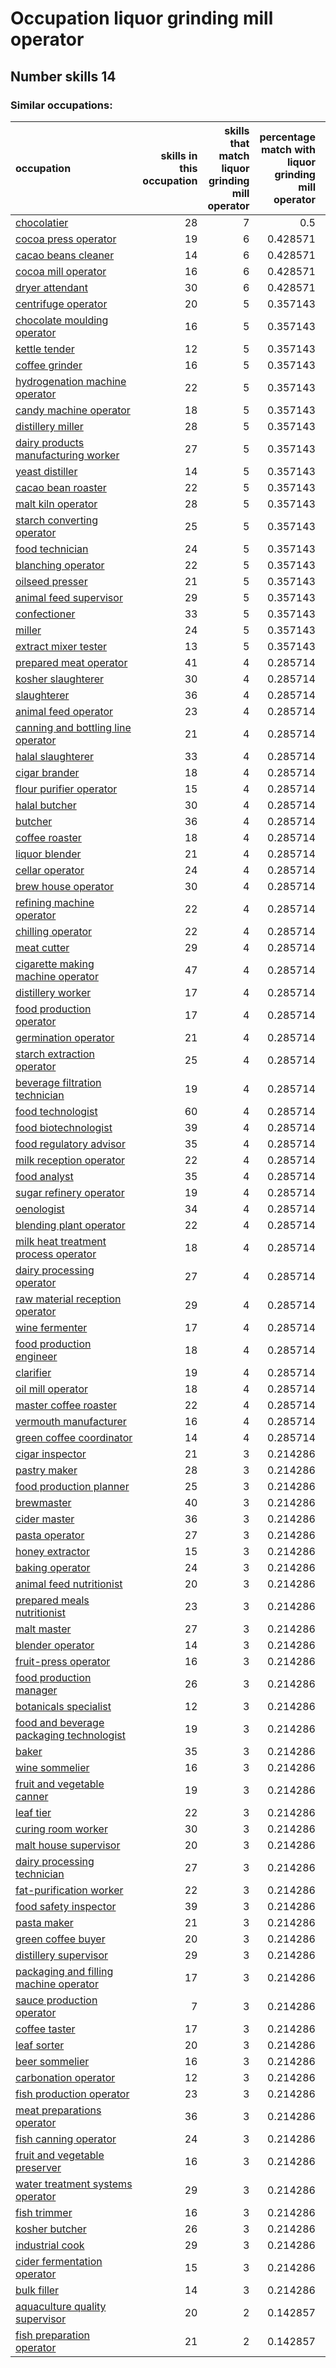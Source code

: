 # Occupation liquor grinding mill operator
## Number skills 14
### Similar occupations:
| occupation                                                                              |   skills in this occupation |   skills that match liquor grinding mill operator |   percentage match with liquor grinding mill operator |   skills not in liquor grinding mill operator |
|:----------------------------------------------------------------------------------------|----------------------------:|--------------------------------------------------:|------------------------------------------------------:|----------------------------------------------:|
| [chocolatier](chocolatier.md)                                                           |                          28 |                                                 7 |                                              0.5      |                                            21 |
| [cocoa press operator](cocoa_press_operator.md)                                         |                          19 |                                                 6 |                                              0.428571 |                                            13 |
| [cacao beans cleaner](cacao_beans_cleaner.md)                                           |                          14 |                                                 6 |                                              0.428571 |                                             8 |
| [cocoa mill operator](cocoa_mill_operator.md)                                           |                          16 |                                                 6 |                                              0.428571 |                                            10 |
| [dryer attendant](dryer_attendant.md)                                                   |                          30 |                                                 6 |                                              0.428571 |                                            24 |
| [centrifuge operator](centrifuge_operator.md)                                           |                          20 |                                                 5 |                                              0.357143 |                                            15 |
| [chocolate moulding operator](chocolate_moulding_operator.md)                           |                          16 |                                                 5 |                                              0.357143 |                                            11 |
| [kettle tender](kettle_tender.md)                                                       |                          12 |                                                 5 |                                              0.357143 |                                             7 |
| [coffee grinder](coffee_grinder.md)                                                     |                          16 |                                                 5 |                                              0.357143 |                                            11 |
| [hydrogenation machine operator](hydrogenation_machine_operator.md)                     |                          22 |                                                 5 |                                              0.357143 |                                            17 |
| [candy machine operator](candy_machine_operator.md)                                     |                          18 |                                                 5 |                                              0.357143 |                                            13 |
| [distillery miller](distillery_miller.md)                                               |                          28 |                                                 5 |                                              0.357143 |                                            23 |
| [dairy products manufacturing worker](dairy_products_manufacturing_worker.md)           |                          27 |                                                 5 |                                              0.357143 |                                            22 |
| [yeast distiller](yeast_distiller.md)                                                   |                          14 |                                                 5 |                                              0.357143 |                                             9 |
| [cacao bean roaster](cacao_bean_roaster.md)                                             |                          22 |                                                 5 |                                              0.357143 |                                            17 |
| [malt kiln operator](malt_kiln_operator.md)                                             |                          28 |                                                 5 |                                              0.357143 |                                            23 |
| [starch converting operator](starch_converting_operator.md)                             |                          25 |                                                 5 |                                              0.357143 |                                            20 |
| [food technician](food_technician.md)                                                   |                          24 |                                                 5 |                                              0.357143 |                                            19 |
| [blanching operator](blanching_operator.md)                                             |                          22 |                                                 5 |                                              0.357143 |                                            17 |
| [oilseed presser](oilseed_presser.md)                                                   |                          21 |                                                 5 |                                              0.357143 |                                            16 |
| [animal feed supervisor](animal_feed_supervisor.md)                                     |                          29 |                                                 5 |                                              0.357143 |                                            24 |
| [confectioner](confectioner.md)                                                         |                          33 |                                                 5 |                                              0.357143 |                                            28 |
| [miller](miller.md)                                                                     |                          24 |                                                 5 |                                              0.357143 |                                            19 |
| [extract mixer tester](extract_mixer_tester.md)                                         |                          13 |                                                 5 |                                              0.357143 |                                             8 |
| [prepared meat operator](prepared_meat_operator.md)                                     |                          41 |                                                 4 |                                              0.285714 |                                            37 |
| [kosher slaughterer](kosher_slaughterer.md)                                             |                          30 |                                                 4 |                                              0.285714 |                                            26 |
| [slaughterer](slaughterer.md)                                                           |                          36 |                                                 4 |                                              0.285714 |                                            32 |
| [animal feed operator](animal_feed_operator.md)                                         |                          23 |                                                 4 |                                              0.285714 |                                            19 |
| [canning and bottling line operator](canning_and_bottling_line_operator.md)             |                          21 |                                                 4 |                                              0.285714 |                                            17 |
| [halal slaughterer](halal_slaughterer.md)                                               |                          33 |                                                 4 |                                              0.285714 |                                            29 |
| [cigar brander](cigar_brander.md)                                                       |                          18 |                                                 4 |                                              0.285714 |                                            14 |
| [flour purifier operator](flour_purifier_operator.md)                                   |                          15 |                                                 4 |                                              0.285714 |                                            11 |
| [halal butcher](halal_butcher.md)                                                       |                          30 |                                                 4 |                                              0.285714 |                                            26 |
| [butcher](butcher.md)                                                                   |                          36 |                                                 4 |                                              0.285714 |                                            32 |
| [coffee roaster](coffee_roaster.md)                                                     |                          18 |                                                 4 |                                              0.285714 |                                            14 |
| [liquor blender](liquor_blender.md)                                                     |                          21 |                                                 4 |                                              0.285714 |                                            17 |
| [cellar operator](cellar_operator.md)                                                   |                          24 |                                                 4 |                                              0.285714 |                                            20 |
| [brew house operator](brew_house_operator.md)                                           |                          30 |                                                 4 |                                              0.285714 |                                            26 |
| [refining machine operator](refining_machine_operator.md)                               |                          22 |                                                 4 |                                              0.285714 |                                            18 |
| [chilling operator](chilling_operator.md)                                               |                          22 |                                                 4 |                                              0.285714 |                                            18 |
| [meat cutter](meat_cutter.md)                                                           |                          29 |                                                 4 |                                              0.285714 |                                            25 |
| [cigarette making machine operator](cigarette_making_machine_operator.md)               |                          47 |                                                 4 |                                              0.285714 |                                            43 |
| [distillery worker](distillery_worker.md)                                               |                          17 |                                                 4 |                                              0.285714 |                                            13 |
| [food production operator](food_production_operator.md)                                 |                          17 |                                                 4 |                                              0.285714 |                                            13 |
| [germination operator](germination_operator.md)                                         |                          21 |                                                 4 |                                              0.285714 |                                            17 |
| [starch extraction operator](starch_extraction_operator.md)                             |                          25 |                                                 4 |                                              0.285714 |                                            21 |
| [beverage filtration technician](beverage_filtration_technician.md)                     |                          19 |                                                 4 |                                              0.285714 |                                            15 |
| [food technologist](food_technologist.md)                                               |                          60 |                                                 4 |                                              0.285714 |                                            56 |
| [food biotechnologist](food_biotechnologist.md)                                         |                          39 |                                                 4 |                                              0.285714 |                                            35 |
| [food regulatory advisor](food_regulatory_advisor.md)                                   |                          35 |                                                 4 |                                              0.285714 |                                            31 |
| [milk reception operator](milk_reception_operator.md)                                   |                          22 |                                                 4 |                                              0.285714 |                                            18 |
| [food analyst](food_analyst.md)                                                         |                          35 |                                                 4 |                                              0.285714 |                                            31 |
| [sugar refinery operator](sugar_refinery_operator.md)                                   |                          19 |                                                 4 |                                              0.285714 |                                            15 |
| [oenologist](oenologist.md)                                                             |                          34 |                                                 4 |                                              0.285714 |                                            30 |
| [blending plant operator](blending_plant_operator.md)                                   |                          22 |                                                 4 |                                              0.285714 |                                            18 |
| [milk heat treatment process operator](milk_heat_treatment_process_operator.md)         |                          18 |                                                 4 |                                              0.285714 |                                            14 |
| [dairy processing operator](dairy_processing_operator.md)                               |                          27 |                                                 4 |                                              0.285714 |                                            23 |
| [raw material reception operator](raw_material_reception_operator.md)                   |                          29 |                                                 4 |                                              0.285714 |                                            25 |
| [wine fermenter](wine_fermenter.md)                                                     |                          17 |                                                 4 |                                              0.285714 |                                            13 |
| [food production engineer](food_production_engineer.md)                                 |                          18 |                                                 4 |                                              0.285714 |                                            14 |
| [clarifier](clarifier.md)                                                               |                          19 |                                                 4 |                                              0.285714 |                                            15 |
| [oil mill operator](oil_mill_operator.md)                                               |                          18 |                                                 4 |                                              0.285714 |                                            14 |
| [master coffee roaster](master_coffee_roaster.md)                                       |                          22 |                                                 4 |                                              0.285714 |                                            18 |
| [vermouth manufacturer](vermouth_manufacturer.md)                                       |                          16 |                                                 4 |                                              0.285714 |                                            12 |
| [green coffee coordinator](green coffee coordinator.md)                                 |                          14 |                                                 4 |                                              0.285714 |                                            10 |
| [cigar inspector](cigar_inspector.md)                                                   |                          21 |                                                 3 |                                              0.214286 |                                            18 |
| [pastry maker](pastry_maker.md)                                                         |                          28 |                                                 3 |                                              0.214286 |                                            25 |
| [food production planner](food_production_planner.md)                                   |                          25 |                                                 3 |                                              0.214286 |                                            22 |
| [brewmaster](brewmaster.md)                                                             |                          40 |                                                 3 |                                              0.214286 |                                            37 |
| [cider master](cider_master.md)                                                         |                          36 |                                                 3 |                                              0.214286 |                                            33 |
| [pasta operator](pasta_operator.md)                                                     |                          27 |                                                 3 |                                              0.214286 |                                            24 |
| [honey extractor](honey_extractor.md)                                                   |                          15 |                                                 3 |                                              0.214286 |                                            12 |
| [baking operator](baking_operator.md)                                                   |                          24 |                                                 3 |                                              0.214286 |                                            21 |
| [animal feed nutritionist](animal_feed_nutritionist.md)                                 |                          20 |                                                 3 |                                              0.214286 |                                            17 |
| [prepared meals nutritionist](prepared_meals_nutritionist.md)                           |                          23 |                                                 3 |                                              0.214286 |                                            20 |
| [malt master](malt_master.md)                                                           |                          27 |                                                 3 |                                              0.214286 |                                            24 |
| [blender operator](blender_operator.md)                                                 |                          14 |                                                 3 |                                              0.214286 |                                            11 |
| [fruit-press operator](fruit-press_operator.md)                                         |                          16 |                                                 3 |                                              0.214286 |                                            13 |
| [food production manager](food_production_manager.md)                                   |                          26 |                                                 3 |                                              0.214286 |                                            23 |
| [botanicals specialist](botanicals_specialist.md)                                       |                          12 |                                                 3 |                                              0.214286 |                                             9 |
| [food and beverage packaging technologist](food_and_beverage_packaging_technologist.md) |                          19 |                                                 3 |                                              0.214286 |                                            16 |
| [baker](baker.md)                                                                       |                          35 |                                                 3 |                                              0.214286 |                                            32 |
| [wine sommelier](wine_sommelier.md)                                                     |                          16 |                                                 3 |                                              0.214286 |                                            13 |
| [fruit and vegetable canner](fruit_and_vegetable_canner.md)                             |                          19 |                                                 3 |                                              0.214286 |                                            16 |
| [leaf tier](leaf_tier.md)                                                               |                          22 |                                                 3 |                                              0.214286 |                                            19 |
| [curing room worker](curing_room_worker.md)                                             |                          30 |                                                 3 |                                              0.214286 |                                            27 |
| [malt house supervisor](malt_house_supervisor.md)                                       |                          20 |                                                 3 |                                              0.214286 |                                            17 |
| [dairy processing technician](dairy_processing_technician.md)                           |                          27 |                                                 3 |                                              0.214286 |                                            24 |
| [fat-purification worker](fat-purification_worker.md)                                   |                          22 |                                                 3 |                                              0.214286 |                                            19 |
| [food safety inspector](food_safety_inspector.md)                                       |                          39 |                                                 3 |                                              0.214286 |                                            36 |
| [pasta maker](pasta_maker.md)                                                           |                          21 |                                                 3 |                                              0.214286 |                                            18 |
| [green coffee buyer](green_coffee_buyer.md)                                             |                          20 |                                                 3 |                                              0.214286 |                                            17 |
| [distillery supervisor](distillery_supervisor.md)                                       |                          29 |                                                 3 |                                              0.214286 |                                            26 |
| [packaging and filling machine operator](packaging_and_filling_machine_operator.md)     |                          17 |                                                 3 |                                              0.214286 |                                            14 |
| [sauce production operator](sauce_production_operator.md)                               |                           7 |                                                 3 |                                              0.214286 |                                             4 |
| [coffee taster](coffee_taster.md)                                                       |                          17 |                                                 3 |                                              0.214286 |                                            14 |
| [leaf sorter](leaf_sorter.md)                                                           |                          20 |                                                 3 |                                              0.214286 |                                            17 |
| [beer sommelier](beer_sommelier.md)                                                     |                          16 |                                                 3 |                                              0.214286 |                                            13 |
| [carbonation operator](carbonation_operator.md)                                         |                          12 |                                                 3 |                                              0.214286 |                                             9 |
| [fish production operator](fish_production_operator.md)                                 |                          23 |                                                 3 |                                              0.214286 |                                            20 |
| [meat preparations operator](meat_preparations_operator.md)                             |                          36 |                                                 3 |                                              0.214286 |                                            33 |
| [fish canning operator](fish_canning_operator.md)                                       |                          24 |                                                 3 |                                              0.214286 |                                            21 |
| [fruit and vegetable preserver](fruit_and_vegetable_preserver.md)                       |                          16 |                                                 3 |                                              0.214286 |                                            13 |
| [water treatment systems operator](water_treatment_systems_operator.md)                 |                          29 |                                                 3 |                                              0.214286 |                                            26 |
| [fish trimmer](fish_trimmer.md)                                                         |                          16 |                                                 3 |                                              0.214286 |                                            13 |
| [kosher butcher](kosher_butcher.md)                                                     |                          26 |                                                 3 |                                              0.214286 |                                            23 |
| [industrial cook](industrial_cook.md)                                                   |                          29 |                                                 3 |                                              0.214286 |                                            26 |
| [cider fermentation operator](cider_fermentation_operator.md)                           |                          15 |                                                 3 |                                              0.214286 |                                            12 |
| [bulk filler](bulk_filler.md)                                                           |                          14 |                                                 3 |                                              0.214286 |                                            11 |
| [aquaculture quality supervisor](aquaculture_quality_supervisor.md)                     |                          20 |                                                 2 |                                              0.142857 |                                            18 |
| [fish preparation operator](fish_preparation_operator.md)                               |                          21 |                                                 2 |                                              0.142857 |                                            19 |
